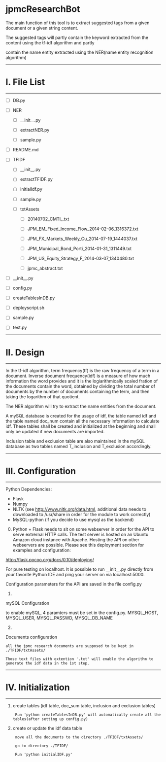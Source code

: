 jpmcResearchBot
===============

The main function of this tool is to extract suggested tags from a given document or a given string content.

The suggested tags will partly contain the keyword extracted from the content using the tf-idf algorithm and partly 

contain the name entity extracted using the NER(name entity recognition algorithm)

----------

# I. File List

----------

- [ ] DB.py

- [ ] NER

  - [ ] \_\_init\_\_.py

  - [ ] extractNER.py

  - [ ] sample.py

- [ ]  README.md

- [ ] TFIDF

  - [ ] \_\_init\_\_.py

  - [ ] extractTFIDF.py

  - [ ] initialIdf.py

  - [ ] sample.py

  - [ ] txtAssets

    - [ ] 20140702\_CMTI\_.txt

    - [ ] JPM\_EM\_Fixed\_Income\_Flow\_2014-02-06\_1316372.txt

    - [ ] JPM\_FX\_Markets\_Weekly\_Cu\_2014-07-19\_1444037.txt

    - [ ] JPM\_Municipal\_Bond\_Porti\_2014-01-31\_1311449.txt

    - [ ] JPM\_US\_Equity\_Strategy\_F\_2014-03-07\_1340480.txt

    - [ ] jpmc\_abstract.txt

- [ ] \_\_init\_\_.py

- [ ] config.py

- [ ] createTablesInDB.py

- [ ] deployscript.sh

- [ ] sample.py

- [ ] test.py

----------

# II. Design

----------

In the tf-idf algorithm, term frequency(tf) is the raw frequency of a term in a document. Inverse document frequency(idf) is a measure of how much information the word provides and it is the logiarithmically scaled fration of the documents contain the word, obtained by dividing the total number of documents by the number of documents containing the term, and then taking the logarithm of that quotient.

The NER algorithm will try to extract the name entities from the document. 

A mySQL database is created for the usage of idf, the table named idf and the table named doc\_num contain all the necessary information to calculate idf. These tables shall be created and initialized at the beginning and shall only be updated if new documents are imported.

Inclusion table and exclusion table are also maintained in the mySQL database as two tables named T\_inclusion and T\_exclusion accordingly.

-----------

# III. Configuration

-----------
Python Dependencies:
- Flask
- Numpy
- NLTK (see http://www.nltk.org/data.html, additional data needs to downloaded to /usr/share in order for the module to work correctly)
- MySQL-python (if you decide to use mysql as the backend)

0) Python + Flask needs to sit on some webserver in order for the API to serve extrernal HTTP calls. The test server is hosted on an Ubuntu Amazon cloud instance with Apache. Hosting the API on other webservers are possible. Please see this deployment section for examples and configuration:

http://flask.pocoo.org/docs/0.10/deploying/

For pure testing on localhost. It is possible to run \_\_init\_\_.py directly from your favorite Python IDE and ping your server on via localhost:5000.

Configuration parameters for the API are saved in the file config.py

1)

mySQL Configuration

  to enable mySQL, 4 paramters must be set in the config.py. MYSQL_HOST, MYSQL_USER, MYSQL_PASSWD, MYSQL_DB_NAME

2)

Documents configuration

    all the jpmc research documents are supposed to be kept in ./TFIDF/txtAssets/ 

    Those text files with extention '.txt' will enable the algorithm to generate the idf data in the 1st step.

-----------

# IV. Initialization

-----------

1) create tables (idf table, doc\_sum table, inclusion and exclusion tables)

        Run 'python createTablesInDB.py' will automatically create all the tables(after setting up config.py)

2) create or update the idf data table

        move all the documents to the directory ./TFIDF/txtAssets/

        go to directory ./TFIDF/

        Run 'python initialIDF.py' 

